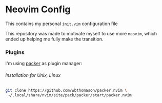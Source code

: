 # Neovim Config

This contains my personal `init.vim` configuration file

This repository was made to motivate myself to use more `neovim`, which ended up helping me fully make the transition.

### Plugins
I'm using [packer](https://github.com/wbthomason/packer.nvim) as plugin manager:

###### Installation for Unix, Linux
```sh
git clone https://github.com/wbthomason/packer.nvim \
 ~/.local/share/nvim/site/pack/packer/start/packer.nvim
```
